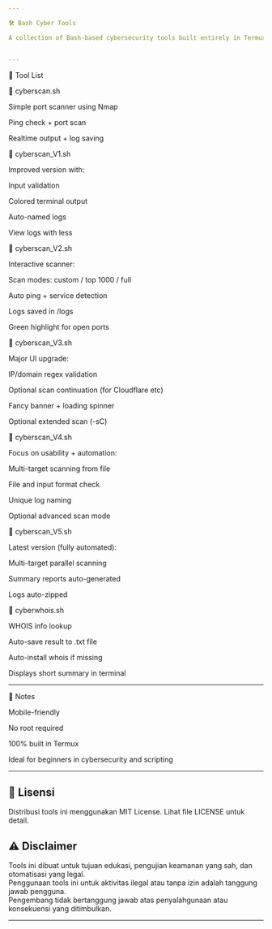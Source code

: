 ```yaml
---

🛠️ Bash Cyber Tools

A collection of Bash-based cybersecurity tools built entirely in Termux (Android) as part of my self-learning journey in Bash scripting and ethical hacking. Tools are regularly improved as I grow.


---
```


📁 Tool List

🔹 cyberscan.sh

Simple port scanner using Nmap

Ping check + port scan

Realtime output + log saving


🔹 cyberscan_V1.sh

Improved version with:

Input validation

Colored terminal output

Auto-named logs

View logs with less


🔹 cyberscan_V2.sh

Interactive scanner:

Scan modes: custom / top 1000 / full

Auto ping + service detection

Logs saved in /logs

Green highlight for open ports


🔹 cyberscan_V3.sh

Major UI upgrade:

IP/domain regex validation

Optional scan continuation (for Cloudflare etc)

Fancy banner + loading spinner

Optional extended scan (-sC)


🔹 cyberscan_V4.sh

Focus on usability + automation:

Multi-target scanning from file

File and input format check

Unique log naming

Optional advanced scan mode


🔹 cyberscan_V5.sh

Latest version (fully automated):

Multi-target parallel scanning

Summary reports auto-generated

Logs auto-zipped


🔹 cyberwhois.sh

WHOIS info lookup

Auto-save result to .txt file

Auto-install whois if missing

Displays short summary in terminal


---

📌 Notes

Mobile-friendly

No root required

100% built in Termux

Ideal for beginners in cybersecurity and scripting



---


## 📄 Lisensi
Distribusi tools ini menggunakan MIT License. Lihat file LICENSE untuk detail.


## ⚠️ Disclaimer
Tools ini dibuat untuk tujuan edukasi, pengujian keamanan yang sah, dan otomatisasi yang legal.  
Penggunaan tools ini untuk aktivitas ilegal atau tanpa izin adalah tanggung jawab pengguna.  
Pengembang tidak bertanggung jawab atas penyalahgunaan atau konsekuensi yang ditimbulkan.



---
